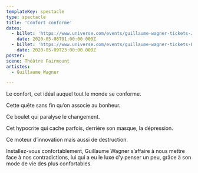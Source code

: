 ```yaml
---
templateKey: spectacle
type: spectacle
title: 'Confort conforme'
dates: 
  - billet: 'https://www.universe.com/events/guillaume-wagner-tickets-J6R0P9'
    date: 2020-05-08T01:00:00.000Z
  - billet: 'https://www.universe.com/events/guillaume-wagner-tickets-L2T6ZP'
    date: 2020-05-09T23:00:00.000Z
poster: 
scene: Théâtre Fairmount
artistes:
  - Guillaume Wagner

---
```

Le confort, cet idéal auquel tout le monde se conforme.

Cette quête sans fin qu’on associe au bonheur.

Ce boulet qui paralyse le changement.

Cet hypocrite qui cache parfois, derrière son masque, la dépression.

Ce moteur d’innovation mais aussi de destruction.

Installez-vous confortablement, Guillaume Wagner s’affaire à nous mettre face à nos contradictions, lui qui a eu le luxe d’y penser un peu, grâce à son mode de vie des plus confortables.

